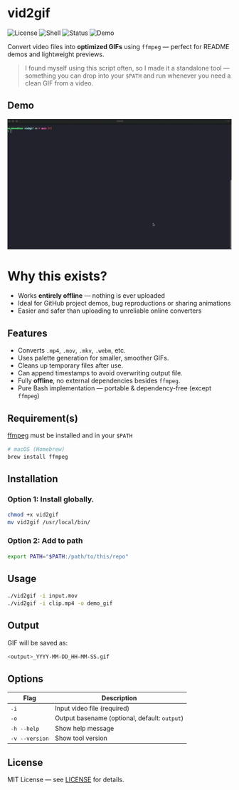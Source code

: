 # vid2gif
![License](https://img.shields.io/badge/license-MIT-green)
![Shell](https://img.shields.io/badge/shell-bash-blue)
![Status](https://img.shields.io/badge/status-stable-brightgreen)
![Demo](https://img.shields.io/badge/demo-available-blueviolet)

Convert video files into **optimized GIFs** using `ffmpeg` — perfect for README demos and lightweight previews.

> I found myself using this script often, so I made it a standalone tool — something you can drop into your `$PATH` and run whenever you need a clean GIF from a video.

## Demo

![Demo GIF](Demo.gif)

# Why this exists?

- Works **entirely offline** — nothing is ever uploaded
- Ideal for GitHub project demos, bug reproductions or sharing animations
- Easier and safer than uploading to unreliable online converters


## Features

- Converts `.mp4`, `.mov`, `.mkv`, `.webm`, etc.
- Uses palette generation for smaller, smoother GIFs.
- Cleans up temporary files after use.
- Can append timestamps to avoid overwriting output file.
- Fully **offline**, no external dependencies besides `ffmpeg`.
- Pure Bash implementation — portable & dependency-free (except `ffmpeg`)

## Requirement(s)

[ffmpeg](https://ffmpeg.org) must be installed and in your `$PATH`

```bash
# macOS (Homebrew)
brew install ffmpeg
```

## Installation

### Option 1: Install globally.
```bash
chmod +x vid2gif
mv vid2gif /usr/local/bin/
```
### Option 2: Add to path
```bash
export PATH="$PATH:/path/to/this/repo"
```

## Usage

```bash
./vid2gif -i input.mov
./vid2gif -i clip.mp4 -o demo_gif
```

## Output
GIF will be saved as:
```bash
<output>_YYYY-MM-DD_HH-MM-SS.gif
```

## Options

| Flag                | Description                                  |
|--------------       |----------------------------------------------|
| `-i`                | Input video file (required)                  |
| `-o`                | Output basename (optional, default: `output`)|
| `-h --help`         | Show help message                            |
| `-v --version`      | Show tool version                            |



## License

MIT License — see [LICENSE](./LICENSE) for details.